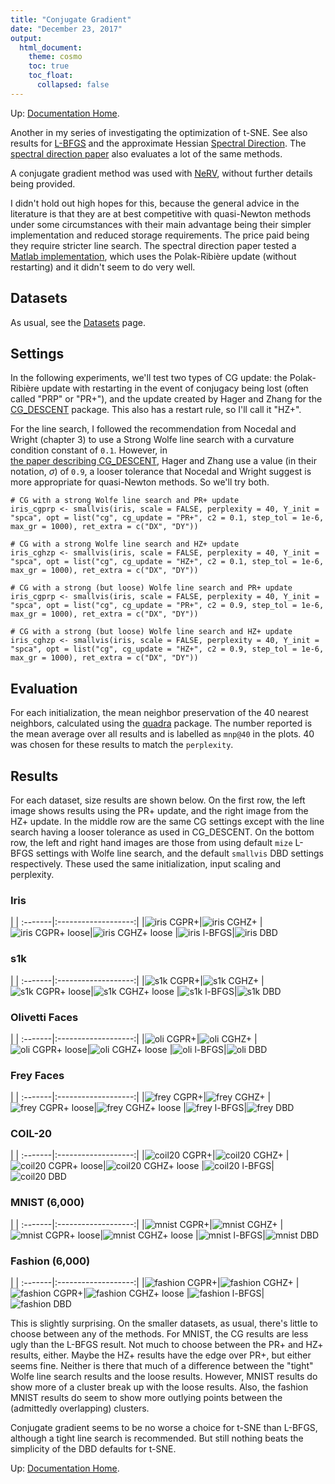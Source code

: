 ```yaml
---
title: "Conjugate Gradient"
date: "December 23, 2017"
output:
  html_document:
    theme: cosmo
    toc: true
    toc_float:
      collapsed: false
---
```


Up: [Documentation Home](https://jlmelville.github.io/smallvis/).

Another in my series of investigating the optimization of t-SNE. See also 
results for [L-BFGS](https://jlmelville.github.io/smallvis/opt.html) and
the approximate Hessian 
[Spectral Direction](https://jlmelville.github.io/smallvis/specd.html). The 
[spectral direction paper](https://arxiv.org/abs/1206.4646) also evaluates
a lot of the same methods.

A conjugate gradient method was used with 
[NeRV](http://www.jmlr.org/papers/v11/venna10a.html), without further details 
being provided. 

I didn't hold out high hopes for this, 
because the general advice in the literature is that they are at best 
competitive with quasi-Newton methods under some circumstances with their main
advantage being their simpler implementation and reduced storage requirements.
The price paid being they require stricter line search. 
The spectral direction paper tested a 
[Matlab implementation](http://learning.eng.cam.ac.uk/carl/code/minimize/),
which uses the Polak-Ribière update (without restarting) and it didn't seem
to do very well.

## Datasets

As usual, see the [Datasets](https://jlmelville.github.io/smallvis/datasets.html) page.

## Settings

In the following experiments, we'll test two types of CG update: the
Polak-Ribière update with restarting in the event of conjugacy being lost (often
called "PRP" or "PR+"), and the update created by Hager and Zhang for the
[CG_DESCENT](http://users.clas.ufl.edu/hager/papers/Software/) package. This
also has a restart rule, so I'll call it "HZ+".

For the line search, I followed the recommendation from Nocedal and Wright
(chapter 3) to use a Strong Wolfe line search with a curvature condition 
constant of `0.1`. However, in  
[the paper describing CG_DESCENT](https://doi.org/10.1145/1132973.1132979), 
Hager and Zhang use a value (in their notation, $\sigma$) of `0.9`, a looser
tolerance that Nocedal and Wright suggest is more appropriate for quasi-Newton
methods. So we'll try both.

```
# CG with a strong Wolfe line search and PR+ update
iris_cgprp <- smallvis(iris, scale = FALSE, perplexity = 40, Y_init = "spca", opt = list("cg", cg_update = "PR+", c2 = 0.1, step_tol = 1e-6, max_gr = 1000), ret_extra = c("DX", "DY"))

# CG with a strong Wolfe line search and HZ+ update
iris_cghzp <- smallvis(iris, scale = FALSE, perplexity = 40, Y_init = "spca", opt = list("cg", cg_update = "HZ+", c2 = 0.1, step_tol = 1e-6, max_gr = 1000), ret_extra = c("DX", "DY"))

# CG with a strong (but loose) Wolfe line search and PR+ update
iris_cgprp <- smallvis(iris, scale = FALSE, perplexity = 40, Y_init = "spca", opt = list("cg", cg_update = "PR+", c2 = 0.9, step_tol = 1e-6, max_gr = 1000), ret_extra = c("DX", "DY"))

# CG with a strong (but loose) Wolfe line search and HZ+ update
iris_cghzp <- smallvis(iris, scale = FALSE, perplexity = 40, Y_init = "spca", opt = list("cg", cg_update = "HZ+", c2 = 0.9, step_tol = 1e-6, max_gr = 1000), ret_extra = c("DX", "DY"))
```

## Evaluation

For each initialization, the mean neighbor preservation of the 40 nearest
neighbors, calculated using the
[quadra](https://github.com/jlmelville/quadra) package. The number reported is 
the mean average over all results and is labelled as `mnp@40` in the plots. 40
was chosen for these results to match the `perplexity`.

## Results

For each dataset, size results are shown below. On the first row, the left image
shows results using the PR+ update, and the right image from the HZ+ update. In
the middle row are the same CG settings except with the line search having a
looser tolerance as used in CG_DESCENT. On the bottom row, the left and right
hand images are those from using default `mize` L-BFGS settings with Wolfe line
search, and the default `smallvis` DBD settings respectively. These used the
same initialization, input scaling and perplexity.

### Iris

| |
:-------|:-------------------:|
|![iris CGPR+](../img/cg/iris_prp.png)|![iris CGHZ+](../img/cg/iris_hzp.png)
|![iris CGPR+ loose](../img/cg/iris_prpl.png)|![iris CGHZ+ loose](../img/cg/iris_hzpl.png)
|![iris l-BFGS](../img/opt/iris_lbfgs-5.png)|![iris DBD](../img/opt/iris_dbd.png)

### s1k

| |
:-------|:-------------------:|
|![s1k CGPR+](../img/cg/s1k_prp.png)|![s1k CGHZ+](../img/cg/s1k_hzp.png)
|![s1k CGPR+ loose](../img/cg/s1k_prpl.png)|![s1k CGHZ+ loose](../img/cg/s1k_hzpl.png)
|![s1k l-BFGS](../img/opt/s1k_lbfgs-5.png)|![s1k DBD](../img/opt/s1k_dbd.png)


### Olivetti Faces

| |
:-------|:-------------------:|
|![oli CGPR+](../img/cg/oli_prp.png)|![oli CGHZ+](../img/cg/oli_hzp.png)
|![oli CGPR+ loose](../img/cg/oli_prpl.png)|![oli CGHZ+ loose](../img/cg/oli_hzpl.png)
|![oli l-BFGS](../img/opt/oli_lbfgs-5.png)|![oli DBD](../img/opt/oli_dbd.png)

### Frey Faces

| |
:-------|:-------------------:|
|![frey CGPR+](../img/cg/frey_prp.png)|![frey CGHZ+](../img/cg/frey_hzp.png)
|![frey CGPR+ loose](../img/cg/frey_prpl.png)|![frey CGHZ+ loose](../img/cg/frey_hzpl.png)
|![frey l-BFGS](../img/opt/frey_lbfgs-5.png)|![frey DBD](../img/opt/frey_dbd.png)

### COIL-20

| |
:-------|:-------------------:|
|![coil20 CGPR+](../img/cg/coil20_prp.png)|![coil20 CGHZ+](../img/cg/coil20_hzp.png)
|![coil20 CGPR+ loose](../img/cg/coil20_prpl.png)|![coil20 CGHZ+ loose](../img/cg/coil20_hzpl.png)
|![coil20 l-BFGS](../img/opt/coil20_lbfgs-5.png)|![coil20 DBD](../img/opt/coil20_dbd.png)

### MNIST (6,000)

| |
:-------|:-------------------:|
|![mnist CGPR+](../img/cg/mnist_prp.png)|![mnist CGHZ+](../img/cg/mnist_hzp.png)
|![mnist CGPR+ loose](../img/cg/mnist_prpl.png)|![mnist CGHZ+ loose](../img/cg/mnist_hzpl.png)
|![mnist l-BFGS](../img/opt/mnist_lbfgs-5.png)|![mnist DBD](../img/opt/mnist_dbd.png)

### Fashion (6,000)

| |
:-------|:-------------------:|
|![fashion CGPR+](../img/cg/fashion_prp.png)|![fashion CGHZ+](../img/cg/fashion_hzp.png)
|![fashion CGPR+](../img/cg/fashion_prpl.png)|![fashion CGHZ+ loose](../img/cg/fashion_hzpl.png)
|![fashion l-BFGS](../img/opt/fashion_lbfgs-5.png)|![fashion DBD](../img/opt/fashion_dbd.png)

This is slightly surprising. On the smaller datasets, as usual, there's little
to choose between any of the methods. For MNIST, the CG results are less ugly
than the L-BFGS result. Not much to choose between the PR+ and HZ+ results,
either. Maybe the HZ+ results have the edge over PR+, but either seems fine. 
Neither is there that much of a difference between the "tight" Wolfe
line search results and the loose results. However, MNIST results do show
more of a cluster break up with the loose results. Also, the fashion MNIST
results do seem to show more outlying points between the (admittedly overlapping)
clusters.

Conjugate gradient seems to be no worse a choice for t-SNE than L-BFGS, although
a tight line search is recommended. But still nothing beats the simplicity of
the DBD defaults for t-SNE.

Up: [Documentation Home](https://jlmelville.github.io/smallvis/).
